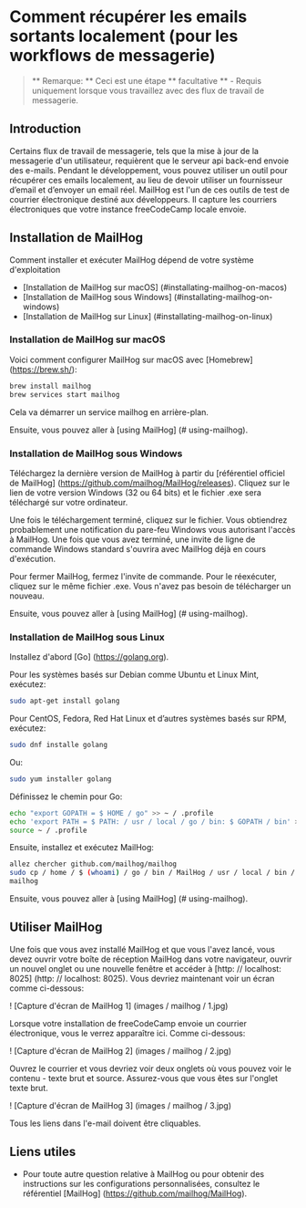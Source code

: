 # Comment récupérer les emails sortants localement (pour les workflows de messagerie)

> ** Remarque: ** Ceci est une étape ** facultative ** - Requis uniquement lorsque vous travaillez avec des flux de travail de messagerie.

## Introduction

Certains flux de travail de messagerie, tels que la mise à jour de la messagerie d'un utilisateur, requièrent que le serveur api back-end envoie des e-mails. Pendant le développement, vous pouvez utiliser un outil pour récupérer ces emails localement, au lieu de devoir utiliser un fournisseur d’email et d’envoyer un email réel. MailHog est l'un de ces outils de test de courrier électronique destiné aux développeurs. Il capture les courriers électroniques que votre instance freeCodeCamp locale envoie.

## Installation de MailHog

Comment installer et exécuter MailHog dépend de votre système d'exploitation

- [Installation de MailHog sur macOS] (#installating-mailhog-on-macos)
- [Installation de MailHog sous Windows] (#installating-mailhog-on-windows)
- [Installation de MailHog sur Linux] (#installating-mailhog-on-linux)

### Installation de MailHog sur macOS

Voici comment configurer MailHog sur macOS avec [Homebrew] (https://brew.sh/):

```bash
brew install mailhog
brew services start mailhog
```
Cela va démarrer un service mailhog en arrière-plan.

Ensuite, vous pouvez aller à [using MailHog] (# using-mailhog).

### Installation de MailHog sous Windows

Téléchargez la dernière version de MailHog à partir du [référentiel officiel de MailHog] (https://github.com/mailhog/MailHog/releases). Cliquez sur le lien de votre version Windows (32 ou 64 bits) et le fichier .exe sera téléchargé sur votre ordinateur.

Une fois le téléchargement terminé, cliquez sur le fichier. Vous obtiendrez probablement une notification du pare-feu Windows vous autorisant l'accès à MailHog. Une fois que vous avez terminé, une invite de ligne de commande Windows standard s'ouvrira avec MailHog déjà en cours d'exécution.

Pour fermer MailHog, fermez l'invite de commande. Pour le réexécuter, cliquez sur le même fichier .exe. Vous n'avez pas besoin de télécharger un nouveau.

Ensuite, vous pouvez aller à [using MailHog] (# using-mailhog).

### Installation de MailHog sous Linux

Installez d'abord [Go] (https://golang.org).

Pour les systèmes basés sur Debian comme Ubuntu et Linux Mint, exécutez:

```bash
sudo apt-get install golang
```

Pour CentOS, Fedora, Red Hat Linux et d’autres systèmes basés sur RPM, exécutez:

```bash
sudo dnf installe golang
```

Ou:

```bash
sudo yum installer golang
```

Définissez le chemin pour Go:

```bash
echo "export GOPATH = $ HOME / go" >> ~ / .profile
echo 'export PATH = $ PATH: / usr / local / go / bin: $ GOPATH / bin' >> ~ / .profile
source ~ / .profile
```

Ensuite, installez et exécutez MailHog:

```bash
allez chercher github.com/mailhog/mailhog
sudo cp / home / $ (whoami) / go / bin / MailHog / usr / local / bin / mailhog
mailhog
```

Ensuite, vous pouvez aller à [using MailHog] (# using-mailhog).

## Utiliser MailHog

Une fois que vous avez installé MailHog et que vous l'avez lancé, vous devez ouvrir votre boîte de réception MailHog dans votre navigateur, ouvrir un nouvel onglet ou une nouvelle fenêtre et accéder à [http: // localhost: 8025] (http: // localhost: 8025).
Vous devriez maintenant voir un écran comme ci-dessous:

! [Capture d'écran de MailHog 1] (images / mailhog / 1.jpg)

Lorsque votre installation de freeCodeCamp envoie un courrier électronique, vous le verrez apparaître ici. Comme ci-dessous:

! [Capture d'écran de MailHog 2] (images / mailhog / 2.jpg)

Ouvrez le courrier et vous devriez voir deux onglets où vous pouvez voir le contenu - texte brut et source. Assurez-vous que vous êtes sur l'onglet texte brut.

! [Capture d'écran de MailHog 3] (images / mailhog / 3.jpg)

Tous les liens dans l'e-mail doivent être cliquables.

## Liens utiles

- Pour toute autre question relative à MailHog ou pour obtenir des instructions sur les configurations personnalisées, consultez le référentiel [MailHog] (https://github.com/mailhog/MailHog).
